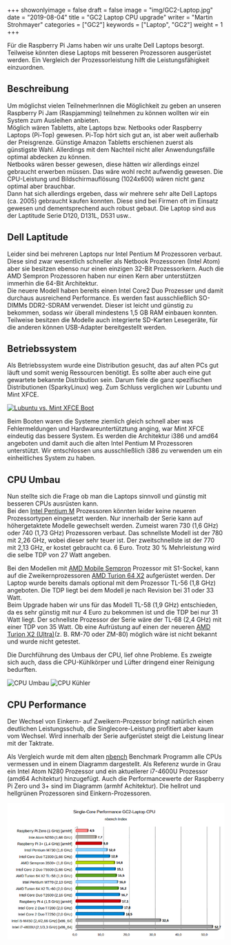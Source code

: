 +++
showonlyimage = false
draft = false
image = "img/GC2-Laptop.jpg"
date = "2019-08-04"
title = "GC2 Laptop CPU upgrade"
writer = "Martin Strohmayer"
categories = ["GC2"]
keywords = ["Laptop", "GC2"]
weight = 1
+++

Für die Raspberry Pi Jams haben wir uns uralte Dell Laptops besorgt. Teilweise könnten diese Laptops mit besseren Prozessoren ausgerüstet werden. Ein Vergleich der Prozessorleistung hilft die Leistungsfähigkeit einzuordnen.
<!--more-->

## Beschreibung ##

Um möglichst vielen TeilnehmerInnen die Möglichkeit zu geben an unseren Raspberry Pi Jam (Raspjamming) teilnehmen zu können wollten wir ein System zum Ausleihen anbieten.  
Möglich wären Tabletts, alte Laptops bzw. Netbooks oder Raspberry Laptops (Pi-Top) gewesen. Pi-Top hört sich gut an, ist aber weit außerhalb der Preisgrenze. Günstige Amazon Tabletts erschienen zuerst als günstigste Wahl. Allerdings mit dem Nachteil nicht aller Anwendungsfälle optimal abdecken zu können.  
Netbooks wären besser gewesen, diese hätten wir allerdings einzel gebraucht erwerben müssen. Das wäre wohl recht aufwendig gewesen. Die CPU-Leistung und Bildschirmauflösung (1024x600) wären nicht ganz optimal aber brauchbar.  
Dann hat sich allerdings ergeben, dass wir mehrere sehr alte Dell Laptops (ca. 2005) gebraucht kaufen konnten. Diese sind bei Firmen oft im Einsatz gewesen und dementsprechend auch robust gebaut. Die Laptop sind aus der Laptitude Serie D120, D131L, D531 usw..  

## Dell Laptitude ##

Leider sind bei mehreren Laptops nur Intel Pentium M Prozessoren verbaut. Diese sind zwar wesentlich schneller als Netbook Prozessoren (Intel Atom) aber sie besitzen ebenso nur einen einzigen 32-Bit Prozessorkern. Auch die AMD Sempron Prozessoren haben nur einen Kern aber unterstützen immerhin die 64-Bit Architektur.  
Die neuere Modell haben bereits einen Intel Core2 Duo Prozesser und damit durchaus ausreichend Performance. Es werden fast ausschließlich SO-DIMMs DDR2-SDRAM verwendet. Dieser ist leicht und günstig zu bekommen, sodass wir überall mindestens 1,5 GB RAM einbauen konnten. Teilweise besitzen die Modelle auch integrierte SD-Karten Lesegeräte, für die anderen können USB-Adapter bereitgestellt werden.
 
## Betriebssystem ##

Als Betriebssystem wurde eine Distribution gesucht, das auf alten PCs gut läuft und somit wenig Ressourcen benötigt. Es sollte aber auch eine gut gewartete bekannte Distribution sein. Darum fiele die ganz spezifischen Distributionen (SparkyLinux) weg. 
Zum Schluss verglichen wir Lubuntu und Mint XFCE. 

[![Lubuntu vs. Mint XFCE Boot](http://img.youtube.com/vi/zgWYeZaCS8c/0.jpg)](https://www.youtube.com/watch?v=zgWYeZaCS8c)

Beim Booten waren die Systeme ziemlich gleich schnell aber was Fehlermeldungen und Hardwareuntertütztung anging, war Mint XFCE eindeutig das bessere System. Es werden die Architektur i386 und amd64 angeboten und damit auch die alten Intel Pentium M Prozessoren unterstützt.
Wir entschlossen uns ausschließlich i386 zu verwenden um ein einheitliches System zu haben. 

## CPU Umbau ##

Nun stellte sich die Frage ob man die Laptops sinnvoll und günstig mit besseren CPUs ausrüsten kann.  
Bei den [Intel Pentium M](https://de.wikipedia.org/wiki/Intel_Pentium_M) Prozessoren könnten leider keine neueren Prozessortypen eingesetzt werden. Nur innerhalb der Serie kann auf höhergetaktete Modelle gewechselt werden. Zumeist waren 730 (1,6 GHz) oder 740 (1,73 GHz) Prozessoren verbaut. Das schnellste Modell ist der 780 mit 2,26 GHz, wobei dieser sehr teuer ist. Der zweitschnellste ist der 770 mit 2,13 GHz, er kostet gebraucht ca. 6 Euro. Trotz 30 % Mehrleistung wird die selbe TDP von 27 Watt angeben. 

Bei den Modellen mit [AMD Mobile Sempron](https://de.wikipedia.org/wiki/AMD_Mobile_Sempron) Prozessor mit S1-Sockel, kann auf die Zweikernprozessoren [AMD Turion 64 X2](https://de.wikipedia.org/wiki/AMD_Turion_64_X2) aufgerüstet werden. Der Laptop wurde bereits damals optional mit dem Prozessor TL-56 (1,8 GHz) angeboten. Die TDP liegt bei dem Modell je nach Revision bei 31 oder 33 Watt.   
Beim Upgrade haben wir uns für das Modell TL-58 (1,9 GHz) entschieden, da es sehr günstig mit nur 4 Euro zu bekommen ist und die TDP bei nur 31 Watt liegt. Der schnellste Prozessor der Serie wäre der TL-68 (2,4 GHz) mit einer TDP von 35 Watt. Ob eine Aufrüstung auf einen der neueren [AMD Turion X2 (Ultra)](https://de.wikipedia.org/wiki/AMD_Turion_X2)(z. B. RM-70 oder ZM-80) möglich wäre ist nicht bekannt und wurde nicht getestet.  

Die Durchführung des Umbaus der CPU, lief ohne Probleme. Es zweigte sich auch, dass die CPU-Kühlkörper und Lüfter dringend einer Reinigung bedurften. 

![CPU Umbau](../../img/CPU-upgrade.jpg)
![CPU Kühler](../../img/CPU-cooler-dirt.jpg)

  
## CPU Performance ##

Der Wechsel von Einkern- auf Zweikern-Prozessor bringt natürlich einen deutlichen Leistungsschub, die Singlecore-Leistung profitiert aber kaum vom Wechsel.
Wird innerhalb der Serie aufgerüstet steigt die Leistung linear mit der Taktrate.  
 
Als Vergleich wurde mit dem alten [nbench](https://www.math.utah.edu/~mayer/linux/bmark.html) Benchmark Programm alle CPUs vermessen und in einem Diagramm dargestellt. Als Referenz wurde in Grau ein Intel Atom N280 Prozessor und ein aktuellerer i7-4600U Prozessor (amd64 Achitektur) hinzugefügt. Auch die Performancewerte der Raspberry Pi Zero und 3+ sind im Diagramm (armhf Achitektur). Die hellrot und hellgrünen Prozessoren sind Einkern-Prozessoren.

![nBench Single Core CPU Leistung](../../img/Single-Core_Performance_GC2-Laptop_CPU.png)
 

 



